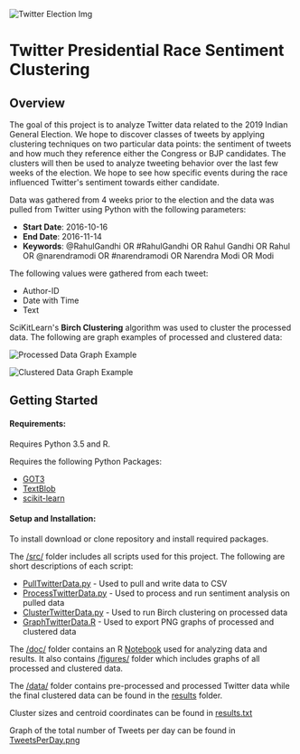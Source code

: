 ![Twitter Election Img](http://www.businessreviewusa.com/public/uploads/large/large_article_im4302_Twitter-in-the-Election.jpg)
# Twitter Presidential Race Sentiment Clustering

## Overview
The goal of this project is to analyze Twitter data related to the 2019 Indian General Election.
We hope to discover classes of tweets by applying clustering techniques on two particular data points: the
sentiment of tweets and how much they reference either the Congress or BJP
candidates. The clusters will then be used to analyze
tweeting behavior over the last few weeks of the election. We hope to see how
specific events during the race influenced Twitter's sentiment towards either candidate.

Data was gathered from 4 weeks prior to the election and the data was pulled from Twitter using Python with the following parameters:

- **Start Date**: 2016-10-16
- **End Date**: 2016-11-14
- **Keywords**: @RahulGandhi OR #RahulGandhi OR Rahul Gandhi OR Rahul OR @narendramodi OR #narendramodi OR Narendra Modi OR Modi

The following values were gathered from each tweet:

- Author-ID
- Date with Time
- Text

SciKitLearn's **Birch Clustering** algorithm was used to cluster the processed data.
The following are graph examples of processed and clustered data:

![Processed Data Graph Example](doc/figures/processed_Twitter_Modi_Gandhi_2016-11-08.png)

![Clustered Data Graph Example](doc/figures/clustered_processed_Twitter_Modi_Gandhi_2016-11-08.png)


## Getting Started

#### Requirements:

Requires Python 3.5 and R.

Requires the following Python Packages:

- [GOT3](https://github.com/Jefferson-Henrique/GetOldTweets-python)
- [TextBlob](https://pypi.python.org/pypi/textblob)
- [scikit-learn](https://pypi.python.org/pypi/scikit-learn/0.18.1)

#### Setup and Installation:

To install download or clone repository and install required packages.

The [/src/](src) folder includes all scripts used for this project. The following
are short descriptions of each script:

- [PullTwitterData.py](src/PullTwitterData.py) - Used to pull and write data to CSV
- [ProcessTwitterData.py](src/ProcessTwitterData.py) - Used to process and run sentiment analysis on pulled data
- [ClusterTwitterData.py](src/ClusterTwitterData.py) - Used to run Birch clustering on processed data
- [GraphTwitterData.R](src/GraphTwitterData.R) - Used to export PNG graphs of processed and clustered data

The [/doc/](doc) folder contains an R [Notebook](doc/Notebook.Rmd) used for analyzing
data and results. It also contains [/figures/](doc/figures) folder which includes graphs of all processed and
clustered data.

The [/data/](data) folder contains pre-processed and processed Twitter data while the
final clustered data can be found in the [results](/results/) folder.

Cluster sizes and centroid coordinates can be found in
[results.txt](results/results.txt)

Graph of the total number of Tweets per day can be found in [TweetsPerDay.png](results/TweetsPerDay.png)
